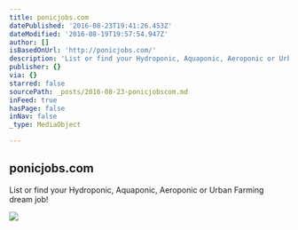 ```yaml
---
title: ponicjobs.com
datePublished: '2016-08-23T19:41:26.453Z'
dateModified: '2016-08-19T19:57:54.947Z'
author: []
isBasedOnUrl: 'http://ponicjobs.com/'
description: 'List or find your Hydroponic, Aquaponic, Aeroponic or Urban Farming dream job!'
publisher: {}
via: {}
starred: false
sourcePath: _posts/2016-08-23-ponicjobscom.md
inFeed: true
hasPage: false
inNav: false
_type: MediaObject

---
```

<article style=""><h1>ponicjobs.com</h1><p>List or find your Hydroponic, Aquaponic, Aeroponic or Urban Farming dream job!</p><img src="http://ponicjobs.com/wp-content/uploads/2015/05/Newlogo_ponicJobs-300x93.png" /></article>